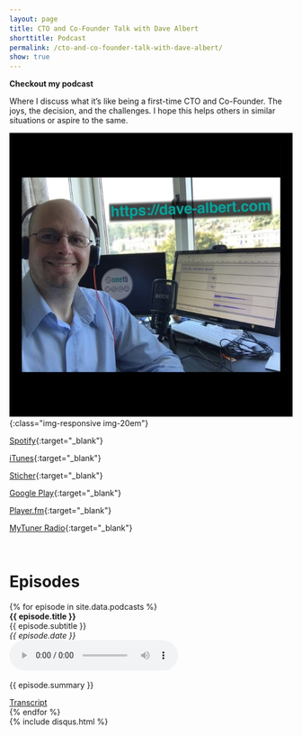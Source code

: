 ```yaml
---
layout: page
title: CTO and Co-Founder Talk with Dave Albert
shorttitle: Podcast 
permalink: /cto-and-co-founder-talk-with-dave-albert/
show: true
---
```


**Checkout my podcast**

Where I discuss what it’s like being a first-time CTO and Co-Founder. The joys, the decision, and the challenges. I hope this helps others in similar situations or aspire to the same.


![CTO and Co-Founder Talk with Dave Albert](/images/Podcast-Image-1400x1400-676x676.jpg){:class="img-responsive img-20em"}


[Spotify](https://open.spotify.com/show/4J0VmigjL5H5kXqDYQENcF?si=vH63eQ2kRCWAVi5TGuBk_g){:target="_blank"}

[iTunes](https://itunes.apple.com/us/podcast/cto-and-co-founder-talk-with-dave-albert/id1247392672){:target="_blank"}

[Sticher](https://www.stitcher.com/podcast/dave-albert-3/cto-and-cofounder-talk-with-dave-albert){:target="_blank"}

[Google Play](https://playmusic.app.goo.gl/?ibi=com.google.PlayMusic&isi=691797987&ius=googleplaymusic&apn=com.google.android.music&link=https://play.google.com/music/m/I5xrkrvr34yc3b7zbcc7hysdm4y?t%3DCTO_and_Co-Founder_Talk_with_Dave_Albert%26pcampaignid%3DMKT-na-all-co-pr-mu-pod-16){:target="_blank"}

[Player.fm](https://player.fm/series/cto-and-co-founder-talk-with-dave-albert){:target="_blank"}

[MyTuner Radio](https://mytuner-radio.com/podcasts/cto-and-co-founder-talk-with-dave-albert-dave-albert-1247392672){:target="_blank"}

&nbsp;
&nbsp;

<div>
<h1>Episodes</h1>
{% for episode in site.data.podcasts %}
    <div class="podcast-episode">
        <b>{{ episode.title }}</b><br />
        {{ episode.subtitle }}<br />
        <i>{{ episode.date }}</i><br />
        <audio src="{{ episode.mp3 }}" controls="controls">
            Your browser does not support the audio element.
        </audio>
        <p>{{ episode.summary }}</p>
        <a href="/podcast/episode/{{ episode.transcript }}">Transcript</a>
    </div>
{% endfor %}
</div>

<div>
{% include disqus.html %}
</div>
